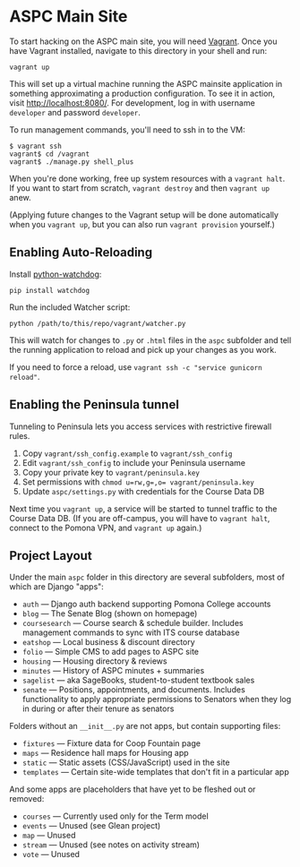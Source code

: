 # ASPC Main Site #

To start hacking on the ASPC main site, you will need [Vagrant]. Once you have
Vagrant installed, navigate to this directory in your shell and run:

    vagrant up

This will set up a virtual machine running the ASPC mainsite application in
something approximating a production configuration. To see it in action, visit 
[http://localhost:8080/]. For development, log in with username `developer` and 
password `developer`.

To run management commands, you'll need to ssh in to the VM:

    $ vagrant ssh
    vagrant$ cd /vagrant
    vagrant$ ./manage.py shell_plus

When you're done working, free up system resources with a `vagrant halt`. If you
want to start from scratch, `vagrant destroy` and then `vagrant up` anew.

(Applying future changes to the Vagrant setup will be done automatically when 
you `vagrant up`, but you can also run `vagrant provision` yourself.)

## Enabling Auto-Reloading ##

Install [python-watchdog](http://pythonhosted.org/watchdog/):

    pip install watchdog

Run the included Watcher script:

    python /path/to/this/repo/vagrant/watcher.py

This will watch for changes to `.py` or `.html` files in the `aspc` subfolder
and tell the running application to reload and pick up your changes as you
work.

If you need to force a reload, use `vagrant ssh -c "service gunicorn reload"`.

## Enabling the Peninsula tunnel ##

Tunneling to Peninsula lets you access services with restrictive firewall rules.

  1. Copy `vagrant/ssh_config.example` to `vagrant/ssh_config`
  2. Edit `vagrant/ssh_config` to include your Peninsula username
  3. Copy your private key to `vagrant/peninsula.key`
  4. Set permissions with `chmod u=rw,g=,o= vagrant/peninsula.key`
  5. Update `aspc/settings.py` with credentials for the Course Data DB

Next time you `vagrant up`, a service will be started to tunnel traffic to the
Course Data DB. (If you are off-campus, you will have to `vagrant halt`,
connect to the Pomona VPN, and `vagrant up` again.)

## Project Layout ##

Under the main `aspc` folder in this directory are several subfolders, most of
which are Django "apps":

  - `auth` — Django auth backend supporting Pomona College accounts
  - `blog` — The Senate Blog (shown on homepage)
  - `coursesearch` — Course search & schedule builder. 
    Includes management commands to sync with ITS course database
  - `eatshop` — Local business & discount directory
  - `folio` — Simple CMS to add pages to ASPC site
  - `housing` — Housing directory & reviews
  - `minutes` — History of ASPC minutes + summaries
  - `sagelist` — aka SageBooks, student-to-student textbook sales
  - `senate` — Positions, appointments, and documents. Includes functionality
    to apply appropriate permissions to Senators when they log in during or 
    after their tenure as senators

Folders without an `__init__.py` are not apps, but contain supporting files:

  - `fixtures` — Fixture data for Coop Fountain page
  - `maps` — Residence hall maps for Housing app
  - `static` — Static assets (CSS/JavaScript) used in the site
  - `templates` — Certain site-wide templates that don't fit in a
    particular app

And some apps are placeholders that have yet to be fleshed out or removed:

  - `courses` — Currently used only for the Term model
  - `events` — Unused (see Glean project)
  - `map` — Unused
  - `stream` — Unused (see notes on activity stream)
  - `vote` — Unused

[Vagrant]: http://vagrantup.com
[http://localhost:8080/]: http://localhost:8000/